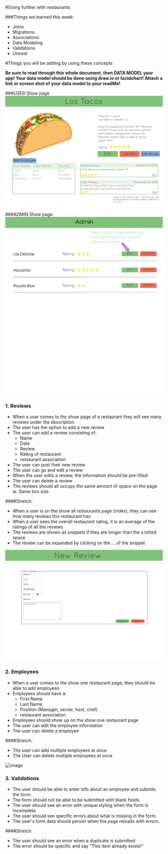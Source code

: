 #Going further with restaurants

###Things we learned this week:
  * Joins
  * Migrations
  * Associations
  * Data Modeling
  * Validations
  * Unirest

#Things you will be adding by using these concepts

**Be sure to read through this whole document, then DATA MODEL your app!
Your data model should be done using draw.io or lucidchart!
Attach a link or screen shot of your data model to your readMe!**

###USER Show page
![image](images/show.jpg)

###ADMIN Show page
![image](images/admin.png)

### 1. Reviews
* When a user comes to the show page of a restaurant they will see many reviews under the description
* The user has the option to add a new review
* The user can add a review consisting of:
  * Name
  * Date
  * Review
  * Rating of restaurant
  * restaurant association
* The user can post their new review
* The user can go and edit a review
* When the user edits a review, the information should be pre-filled
* The user can delete a review
* The reviews should all occupy the same amount of space on the page ie. Same box size

####Stretch:
* When a user is on the show all restaurants page (index), they can see how many reviews this restaurant has
* When a user sees the overall restaurant rating, it is an average of the ratings of all the reviews
* The reviews are shown as snippets if they are longer than the a lotted space
* The review can be expanded by clicking on the *...* of the snippet

![image](images/review.jpg)

### 2. Employees
* When a user comes to the show one restaurant page, they should be able to add employees
* Employees should have a:
  * First Name
  * Last Name
  * Position (Manager, server, host, chef)
  * restaurant association
* Employees should show up on the show one restaurant page
* The user can edit the employee information
* The user can delete a employee

####Stretch:
* The user can add multiple employees at once
* The User can delete multiple employees at once

![image](images/employees.jpg)


### 3. Validations
* The user should be able to enter info about an employee and submits the form.
* The form should not be able to be submitted with blank fields.
* The user should see an error with unique styling when the form is incomplete.
* The user should see specific errors about what is missing in the form.
* The user's form data should persist when the page reloads with errors.

####Stretch
* The user should see an error when a duplicate is submitted
* The error should be specific and say "This *item* already exists!"
